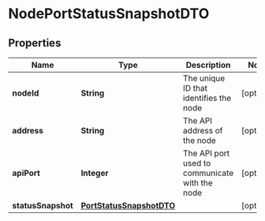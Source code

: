 # NodePortStatusSnapshotDTO

## Properties
Name | Type | Description | Notes
------------ | ------------- | ------------- | -------------
**nodeId** | **String** | The unique ID that identifies the node |  [optional]
**address** | **String** | The API address of the node |  [optional]
**apiPort** | **Integer** | The API port used to communicate with the node |  [optional]
**statusSnapshot** | [**PortStatusSnapshotDTO**](PortStatusSnapshotDTO.md) |  |  [optional]
